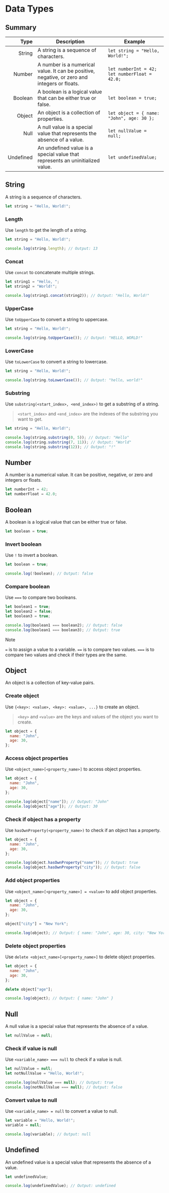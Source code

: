 # Data Types

## Summary

|      Type | Description                                                                                  | Example                                       |
|----------:|----------------------------------------------------------------------------------------------|-----------------------------------------------|
|    String | A string is a sequence of characters.                                                        | `let string = "Hello, World!";`               |
|    Number | A number is a numerical value. It can be positive, negative, or zero and integers or floats. | `let numberInt = 42; let numberFloat = 42.0;` |
|   Boolean | A boolean is a logical value that can be either true or false.                               | `let boolean = true;`                         |
|    Object | An object is a collection of properties.                                                     | `let object = { name: "John", age: 30 };`     |
|      Null | A null value is a special value that represents the absence of a value.                      | `let nullValue = null;`                       |
| Undefined | An undefined value is a special value that represents an uninitialized value.                | `let undefinedValue;`                         |

## String

A string is a sequence of characters.

```js
let string = "Hello, World!";
```

### Length

Use `length` to get the length of a string.

```js
let string = "Hello, World!";

console.log(string.length); // Output: 13
```

### Concat

Use `concat` to concatenate multiple strings.

```js
let string1 = "Hello, ";
let string2 = "World!";

console.log(string1.concat(string2)); // Output: "Hello, World!"
```

### UpperCase

Use `toUpperCase` to convert a string to uppercase.

```js
let string = "Hello, World!";

console.log(string.toUpperCase()); // Output: "HELLO, WORLD!"
```

### LowerCase

Use `toLowerCase` to convert a string to lowercase.

```js
let string = "Hello, World!";

console.log(string.toLowerCase()); // Output: "hello, world!"
```

### Substring

Use `substring(<start_index>, <end_index>)` to get a substring of a string.

> `<start_index>` and `<end_index>` are the indexes of the substring you want to get.

```js
let string = "Hello, World!";

console.log(string.substring(0, 5)); // Output: "Hello"
console.log(string.substring(7, 11)); // Output: "World"
console.log(string.substring(12)); // Output: "!"
```

## Number

A number is a numerical value.
It can be positive, negative, or zero and integers or floats.

```js
let numberInt = 42;
let numberFloat = 42.0;
```

## Boolean

A boolean is a logical value that can be either true or false.

```js
let boolean = true;
```

### Invert boolean

Use `!` to invert a boolean.

```js
let boolean = true;

console.log(!boolean); // Output: false
```

### Compare boolean

Use `===` to compare two booleans.

```js
let boolean1 = true;
let boolean2 = false;
let boolean3 = true;

console.log(boolean1 === boolean2); // Output: false
console.log(boolean1 === boolean3); // Output: true
```

> [!note]
> `=` is to assign a value to a variable.
> `==` is to compare two values.
> `===` is to compare two values and check if their types are the same.

## Object

An object is a collection of key-value pairs.

### Create object

Use `{<key>: <value>, <key>: <value>, ...}` to create an object.

> `<key>` and `<value>` are the keys and values of the object you want to create.

```js
let object = {
  name: "John",
  age: 30,
};
```

### Access object properties

Use `<object_name>[<property_name>]` to access object properties.

```js
let object = {
  name: "John",
  age: 30,
};

console.log(object["name"]); // Output: "John"
console.log(object["age"]); // Output: 30
```

### Check if object has a property

Use `hasOwnProperty(<property_name>)` to check if an object has a property.

```js
let object = {
  name: "John",
  age: 30,
};

console.log(object.hasOwnProperty("name")); // Output: true
console.log(object.hasOwnProperty("city")); // Output: false
```

### Add object properties

Use `<object_name>[<property_name>] = <value>` to add object properties.

```js
let object = {
  name: "John",
  age: 30,
};

object["city"] = "New York";

console.log(object); // Output: { name: "John", age: 30, city: "New York" }
```

### Delete object properties

Use `delete <object_name>[<property_name>]` to delete object properties.

```js
let object = {
  name: "John",
  age: 30,
};

delete object["age"];

console.log(object); // Output: { name: "John" }
```

## Null

A null value is a special value that represents the absence of a value.

```js
let nullValue = null;
```

### Check if value is null

Use `<variable_name> === null` to check if a value is null.

```js
let nullValue = null;
let notNullValue = "Hello, World!";

console.log(nullValue === null); // Output: true
console.log(notNullValue === null); // Output: false
```

### Convert value to null

Use `<variable_name> = null` to convert a value to null.

```js
let variable = "Hello, World!";
variable = null;

console.log(variable); // Output: null
```

## Undefined

An undefined value is a special value that represents the absence of a value.

```js
let undefinedValue;

console.log(undefinedValue); // Output: undefined
```
